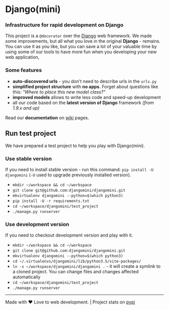 # Django(mini)

### Infrastructure for rapid development on Django

This project is a `@decorator` over the [Django](http://djangoproject.com) web framework. We made some improvements, but all what you love in the original **Django** - remains. You can use it as you like, but you can save a lot of your valuable time by using some of our tools to have more fun when you developing your new web application,

### Some features

- **auto-discovered urls** - you don't need to describe urls in the `urls.py`
- **simplified project structure** with **no apps**. Forget about questions like this: *"Where to place this new model class?"*
- **improved models** allows to write less code and speed-up development
- all our code based on the **latest version of Django** framework *(from 1.9.x and up)*

Read our **documentation** on [wiki](//github.com/djangomini/djangomini/wiki) pages.

## Run test project

We have prepared a test project to help you play with Django(mini).

### Use stable version

If you need to install stable version - run this command: `pip install -U djangomini` (`-U` used to upgrade previously installed version).

- `mkdir ~/workspace && cd ~/workspace`
- `git clone git@github.com:djangomini/djangomini.git`
- `mkvirtualenv djangomini --python=$(which python3)`
- `pip install -U -r requirements.txt`
- `cd ~/workspace/djangomini/test_project`
- `./manage.py runserver`

### Use development version

If you need to checkout development version and play with it.

- `mkdir ~/workspace && cd ~/workspace`
- `git clone git@github.com:djangomini/djangomini.git`
- `mkvirtualenv djangomini --python=$(which python3)`
- `cd ~/.virtualenvs/djangomini/lib/python3.5/site-packages/`
- `ln -s ~/workspace/djangomini/djangomini .` - it will create a symlink to a cloned project. You can change files and changes affected automatically
- `cd ~/workspace/djangomini/test_project`
- `./manage.py runserver`

-------

Made with ♥️ Love to web development. | Project stats on [pypi](https://pypi.python.org/pypi/djangomini)
